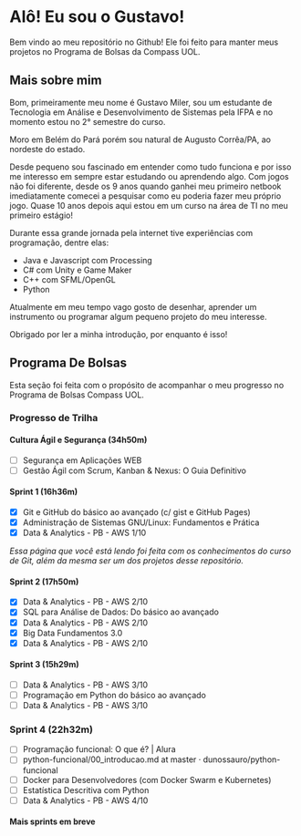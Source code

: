 # Alô! Eu sou o Gustavo!
Bem vindo ao meu repositório no Github! Ele foi feito para manter meus projetos no Programa de Bolsas da Compass UOL.

## Mais sobre mim
Bom, primeiramente meu nome é Gustavo Miler, sou um estudante de Tecnologia em Análise e Desenvolvimento de Sistemas pela IFPA e no momento estou no 2° semestre do curso.

Moro em Belém do Pará porém sou natural de Augusto Corrêa/PA, ao nordeste do estado.

Desde pequeno sou fascinado em entender como tudo funciona e por isso me interesso em sempre estar estudando ou aprendendo algo.
Com jogos não foi diferente, desde os 9 anos quando ganhei meu primeiro netbook imediatamente comecei a pesquisar como eu poderia fazer meu próprio jogo.
Quase 10 anos depois aqui estou em um curso na área de TI no meu primeiro estágio!

Durante essa grande jornada pela internet tive experiências com programação, dentre elas:
- Java e Javascript com Processing
- C# com Unity e Game Maker
- C++ com SFML/OpenGL
- Python

Atualmente em meu tempo vago gosto de desenhar, aprender um instrumento ou programar algum pequeno projeto do meu interesse.

Obrigado por ler a minha introdução, por enquanto é isso!

## Programa De Bolsas
Esta seção foi feita com o propósito de acompanhar o meu progresso no Programa de Bolsas Compass UOL.

### Progresso de Trilha
#### Cultura Ágil e Segurança (34h50m)
- [ ] Segurança em Aplicações WEB
- [ ] Gestão Ágil com Scrum, Kanban & Nexus: O Guia Definitivo

#### Sprint 1 (16h36m)
- [x] Git e GitHub do básico ao avançado (c/ gist e GitHub Pages)
- [x] Administração de Sistemas GNU/Linux: Fundamentos e Prática
- [x] Data & Analytics - PB - AWS 1/10

*Essa página que você está lendo foi feita com os conhecimentos do curso de Git, além da mesma ser um dos projetos desse repositório.*

#### Sprint 2 (17h50m)
- [x] Data & Analytics - PB - AWS 2/10
- [x] SQL para Análise de Dados: Do básico ao avançado
- [x] Data & Analytics - PB - AWS 2/10
- [x] Big Data Fundamentos 3.0
- [x] Data & Analytics - PB - AWS 2/10

#### Sprint 3 (15h29m)
- [ ] Data & Analytics - PB - AWS 3/10
- [ ] Programação em Python do básico ao avançado
- [ ] Data & Analytics - PB - AWS 3/10

### Sprint 4 (22h32m)
- [ ] Programação funcional: O que é? | Alura
- [ ] python-funcional/00_introducao.md at master · dunossauro/python-funcional
- [ ] Docker para Desenvolvedores (com Docker Swarm e Kubernetes)
- [ ] Estatística Descritiva com Python
- [ ] Data & Analytics - PB - AWS 4/10

#### Mais sprints em breve
